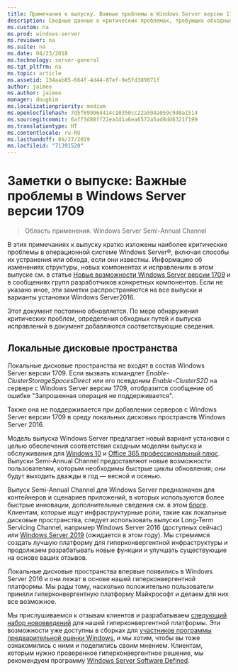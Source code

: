 ```yaml
---
title: Примечания к выпуску. Важные проблемы в Windows Server версии 1709
description: Сводные данные о критических проблемах, требующих обходных действий во избежание аварийного завершения, "зависания", ошибки установки и потери данных.
ms.custom: na
ms.prod: windows-server
ms.reviewer: na
ms.suite: na
ms.date: 04/23/2018
ms.technology: server-general
ms.tgt_pltfrm: na
ms.topic: article
ms.assetid: 134aab85-664f-4d44-87ef-9e5fd389071f
author: jaimeo
ms.author: jaimeo
manager: dougkim
ms.localizationpriority: medium
ms.openlocfilehash: 7d5f899964414c10350cc22a594a959c940a1514
ms.sourcegitcommit: 6aff3d88ff22ea141a6ea6572a5ad8dd6321f199
ms.translationtype: HT
ms.contentlocale: ru-RU
ms.lasthandoff: 09/27/2019
ms.locfileid: "71391520"
---
```

# <a name="release-notes-important-issues-in-windows-server-version-1709"></a>Заметки о выпуске: Важные проблемы в Windows Server версии 1709

>Область применения. Windows Server Semi-Annual Channel

В этих примечаниях к выпуску кратко изложены наиболее критические проблемы в операционной системе Windows Server&reg;, включая способы их устранения или обхода, если они известны. Информацию об изменениях структуры, новых компонентах и исправлениях в этом выпуске см. в статье [Новые возможности Windows Server версии 1709](whats-new-in-windows-server-1709.md) и в сообщениях групп разработчиков конкретных компонентов. Если не указано иное, эти заметки распространяются на все выпуски и варианты установки Windows Server2016.  

Этот документ постоянно обновляется. По мере обнаружения критических проблем, определения обходных путей и выпуска исправлений в документ добавляются соответствующие сведения.  
  
## <a name="storage-spaces-direct"></a>Локальные дисковые пространства
[comment]: # (ИД: неизвестно; Отправитель: stevenek; Состояние: утверждено)  
Локальные дисковые пространства не входят в состав Windows Server версии 1709. Если вызвать командлет *Enable-ClusterStorageSpacesDirect* или его псевдоним *Enable-ClusterS2D* на сервере с Windows Server версии 1709, отобразится сообщение об ошибке "Запрошенная операция не поддерживается".

Также она не поддерживается при добавлении серверов с Windows Server версии 1709 в среду локальных дисковых пространств Windows Server 2016.

Модель выпуска Windows Server предлагает новый вариант установки с целью обеспечения соответствия сходным моделям выпуска и обслуживания для [Windows 10](https://docs.microsoft.com/windows/deployment/update/waas-overview) и [Office 365 профессиональный плюс](https://support.office.com/article/Overview-of-the-upcoming-changes-to-Office-365-ProPlus-update-management-78b33779-9356-4cdf-9d2c-08350ef05cca?ui=en-US&rs=en-US&ad=US). Выпуски Semi-Annual Channel предоставляют новые возможности пользователям, которым необходимы быстрые циклы обновления; они будут выходить дважды в год — весной и осенью.

Выпуск Semi-Annual Channel для Windows Server предназначен для контейнеров и сценариев приложений, в которых используются более быстрые инновации, дополнительные сведения см. в этом [блоге](https://cloudblogs.microsoft.com/windowsserver/2018/03/29/windows-server-semi-annual-channel-update). Клиентам, которые ищут инфраструктурные роли, такие как локальные дисковые пространства, следует использовать выпуски Long-Term Servicing Channel, например Windows Server 2016 (доступных сейчас) или [Windows Server 2019](https://cloudblogs.microsoft.com/windowsserver/2018/03/20/introducing-windows-server-2019-now-available-in-preview) (ожидается в этом году). Мы стремимся создать лучшую платформу для гиперконвергентной инфраструктуры и продолжаем разрабатывать новые функции и улучшать существующие на основе ваших отзывов. 

Локальные дисковые пространства впервые появились в Windows Server 2016 и они лежат в основе нашей гиперконвергентной платформы. Мы рады тому, насколько положительно пользователи приняли гиперконвергентную платформу Майкрософт и делаем для них все возможное.

Мы прислушиваемся к отзывам клиентов и разрабатываем [следующий набор нововведений](https://blogs.technet.microsoft.com/windowsserver/2017/09/07/sneak-peek-2-windows-server-version-1709-hyper-converged-infrastructure/) для нашей гиперконвергентной платформы. Эти возможности уже доступны в сборках для [участников программы предварительной оценки Windows](https://insider.windows.com/for-business/), и мы хотим, чтобы вы тоже ознакомились с ними и поделились своим мнением. Клиентам, которым нужно проверенное гиперконвергентное решение, мы рекомендуем программу [Windows Server Software Defined](http://microsoft.com/wssd).
